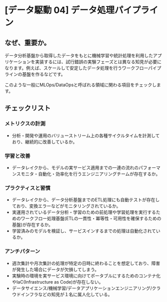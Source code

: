 
# [データ駆動 04] データ処理パイプライン 

## なぜ、重要か。
データ分析基盤から取得したデータをもとに機械学習や統計処理を利用したアプリケーションを実装するには、試行錯誤の実験フェーズとは異なる知見が必要になります。例えば、スケールして安定したデータ処理を行うワークフローパイプラインの基盤を作るなどです。

このような一般にMLOps/DataOpsと呼ばれる領域に関わる項目をチェックします。

## チェックリスト 

### メトリクスの計測
+ 分析・開発や運用のバリューストリーム上の各種サイクルタイムを計測しており、継続的に改善しているか。


### 学習と改善
+ データレイクから、モデルの実サービス適用までの一連の流れのパフォーマンスモニタ・自動化・効率化を行うエンジニアリングチームが存在するか。

### プラクティスと習慣
+ データレイクから、データ分析基盤までのETL処理にも自動テストが存在しており、変換エラーなどがモニタリングされているか。
+ 実運用されているデータ分析・学習のための前処理や学習処理を実行するためのワークフロー処理基盤(ETLの一貫性・冪等性・可用性を確保するための基盤)が存在するか。
+ 学習済みのモデルを検証し、サービスインするまでの処理は自動化されているか。

### アンチパターン
+ 週次集計や月次集計の処理が特定の日時に終わることを想定しており、障害が発生した場合にデータが欠損してしまう。
+ 実験時の環境を実サービス環境に向けてポータブルにするためのコンテナ化やIaC(Infrastructure as Code)が存在しない。　
+ データサイエンス/機械学習/データアプリケーションエンジニアリング/クラウドインフラなどの知見が１名に属人化している。
            